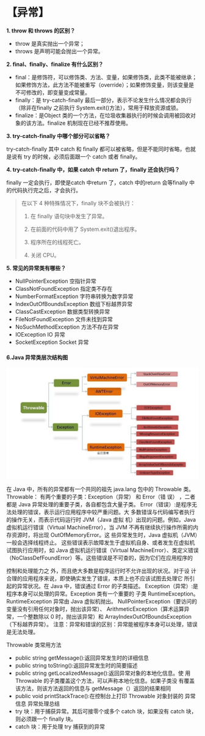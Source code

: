 # 【异常】

**1. throw 和 throws 的区别？**

* throw 是真实抛出一个异常；
* throws 是声明可能会抛出一个异常。

**2. final、finally、finalize 有什么区别？**

* final：是修饰符，可以修饰类、方法、变量，如果修饰类，此类不能被继承；如果修饰方法，此方法不能被重写（override）；如果修饰变量，则该变量是不可修改的，即变量变成常量。
* finally：是 try-catch-finally 最后一部分，表示不论发生什么情况都会执行（除非在finally 之前执行 System.exit\(\)方法），常用于释放资源或锁。
* finalize：是Object 类的一个方法，在垃圾收集器执行的时候会调用被回收对象的该方法。finalize 机制现在已经不推荐使用。

**3. try-catch-finally 中哪个部分可以省略？**

try-catch-finally 其中 catch 和 finally 都可以被省略，但是不能同时省略，也就是说有 try 的时候，必须后面跟一个 catch 或者 finally。

**4. try-catch-finally 中，如果 catch 中 return 了，finally 还会执行吗？**

finally 一定会执行，即使是catch 中return 了，catch 中的return 会等finally 中的代码执行完之后，才会执行。

> 在以下 4 种特殊情况下，finally 块不会被执行： 
>
> 1. 在 finally 语句块中发生了异常。 
>
> 2. 在前面的代码中用了 System.exit\(\)退出程序。 
>
> 3. 程序所在的线程死亡。 
>
> 4. 关闭 CPU。

**5. 常见的异常类有哪些？**

* NullPointerException 空指针异常
* ClassNotFoundException 指定类不存在
* NumberFormatException 字符串转换为数字异常
* IndexOutOfBoundsException 数组下标越界异常
* ClassCastException 数据类型转换异常
* FileNotFoundException 文件未找到异常
* NoSuchMethodException 方法不存在异常
* IOException IO 异常
* SocketException Socket 异常

#### 6.Java 异常类层次结构图

![](../.gitbook/assets/image.png)

在 Java 中，所有的异常都有一个共同的祖先 java.lang 包中的 Throwable 类。Throwable： 有两个重要的子类：Exception（异常） 和 Error（错 误） ，二者都是 Java 异常处理的重要子类，各自都包含大量子类。 Error（错误）:是程序无法处理的错误，表示运行应用程序中较严重问题。大 多数错误与代码编写者执行的操作无关，而表示代码运行时 JVM（Java 虚拟 机）出现的问题。例如，Java 虚拟机运行错误（Virtual MachineError），当 JVM 不再有继续执行操作所需的内存资源时，将出现 OutOfMemoryError。这 些异常发生时，Java 虚拟机（JVM）一般会选择线程终止。 这些错误表示故障发生于虚拟机自身、或者发生在虚拟机试图执行应用时，如 Java 虚拟机运行错误（Virtual MachineError）、类定义错误 （NoClassDefFoundError）等。这些错误是不可查的，因为它们在应用程序的

控制和处理能力之 外，而且绝大多数是程序运行时不允许出现的状况。对于设 计合理的应用程序来说，即使确实发生了错误，本质上也不应该试图去处理它 所引起的异常状况。在 Java 中，错误通过 Error 的子类描述。 Exception（异常）:是程序本身可以处理的异常。Exception 类有一个重要的 子类 RuntimeException。RuntimeException 异常由 Java 虚拟机抛出。 NullPointerException（要访问的变量没有引用任何对象时，抛出该异常）、 ArithmeticException（算术运算异常，一个整数除以 0 时，抛出该异常）和 ArrayIndexOutOfBoundsException （下标越界异常）。 注意：异常和错误的区别：异常能被程序本身可以处理，错误是无法处理。 

Throwable 类常用方法 

* public string getMessage\(\):返回异常发生时的详细信息 
* public string toString\(\):返回异常发生时的简要描述
* public string getLocalizedMessage\(\):返回异常对象的本地化信息。使 用 Throwable 的子类覆盖这个方法，可以声称本地化信息。如果子类没 有覆盖该方法，则该方法返回的信息与 getMessage（）返回的结果相同
* public void printStackTrace\(\):在控制台上打印 Throwable 对象封装的 异常信息 异常处理总结
* try 块：用于捕获异常。其后可接零个或多个 catch 块，如果没有 catch 块，则必须跟一个 finally 块。 
* catch 块：用于处理 try 捕获到的异常

